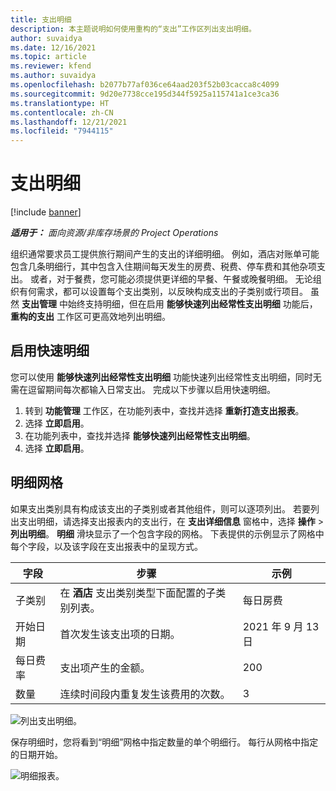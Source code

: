 ```yaml
---
title: 支出明细
description: 本主题说明如何使用重构的“支出”工作区列出支出明细。
author: suvaidya
ms.date: 12/16/2021
ms.topic: article
ms.reviewer: kfend
ms.author: suvaidya
ms.openlocfilehash: b2077b77af036ce64aad203f52b03cacca8c4099
ms.sourcegitcommit: 9d20e7738cce195d344f5925a115741a1ce3ca36
ms.translationtype: HT
ms.contentlocale: zh-CN
ms.lasthandoff: 12/21/2021
ms.locfileid: "7944115"
---
```

# <a name="expense-itemization"></a>支出明细

[!include [banner](../includes/banner.md)]

_**适用于：** 面向资源/非库存场景的 Project Operations_

组织通常要求员工提供旅行期间产生的支出的详细明细。 例如，酒店对账单可能包含几条明细行，其中包含入住期间每天发生的房费、税费、停车费和其他杂项支出。 或者，对于餐费，您可能必须提供更详细的早餐、午餐或晚餐明细。 无论组织有何需求，都可以设置每个支出类别，以反映构成支出的子类别或行项目。 虽然 **支出管理** 中始终支持明细，但在启用 **能够快速列出经常性支出明细** 功能后，**重构的支出** 工作区可更高效地列出明细。  

## <a name="enable-quick-itemization"></a>启用快速明细 

您可以使用 **能够快速列出经常性支出明细** 功能快速列出经常性支出明细，同时无需在逗留期间每次都输入日常支出。 完成以下步骤以启用快速明细。

1. 转到 **功能管理** 工作区，在功能列表中，查找并选择 **重新打造支出报表**。 
2. 选择 **立即启用**。 
3. 在功能列表中，查找并选择 **能够快速列出经常性支出明细**。
4. 选择 **立即启用**。 

## <a name="itemization-grid"></a>明细网格 

如果支出类别具有构成该支出的子类别或者其他组件，则可以逐项列出。 若要列出支出明细，请选择支出报表内的支出行，在 **支出详细信息** 窗格中，选择 **操作** > **列出明细**。 **明细** 滑块显示了一个包含字段的网格。 下表提供的示例显示了网格中每个字段，以及该字段在支出报表中的呈现方式。 

|     字段          |     步骤                                                                                  |     示例              |
|--------------------|--------------------------------------------------------------------------------------------------|--------------------------|
|     子类别    |     在 **酒店** 支出类别类型下面配置的子类别列表。             |     每日房费      |
|     开始日期     |     首次发生该支出项的日期。                                           |     2021 年 9 月 13 日           |
|     每日费率     |     支出项产生的金额。                                                    |     200                  |
|     数量       |     连续时间段内重复发生该费用的次数。                       |     3                    |

![列出支出明细。](media/Itemization%20screen%201.png)

保存明细时，您将看到“明细”网格中指定数量的单个明细行。 每行从网格中指定的日期开始。

![明细报表。](media/Itemization%20screen%202.png)

